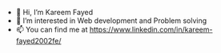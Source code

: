 - 👋 Hi, I’m Kareem Fayed
- 👀 I’m interested in Web development and Problem solving
- 📫 You can find me at https://www.linkedin.com/in/kareem-fayed2002fe/
